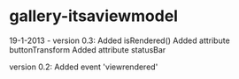 gallery-itsaviewmodel
========

19-1-2013 - version 0.3:
Added isRendered()
Added attribute buttonTransform
Added attribute statusBar

version 0.2:
Added event 'viewrendered'